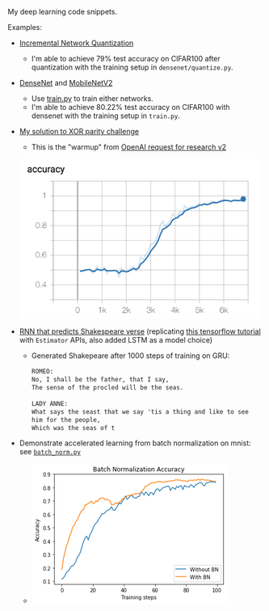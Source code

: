 My deep learning code snippets. 

Examples: 
- [Incremental Network Quantization](https://github.com/xysun/dl-zoo/tree/master/densenet/inq)
   - I'm able to achieve 79% test accuracy on CIFAR100 after quantization with the training setup in `densenet/quantize.py`.
- [DenseNet](densenet/densenet.py) and [MobileNetV2](densenet/mobilenetv2.py)
    - Use [train.py](densenet/train.py) to train either networks.
    - I'm able to achieve 80.22% test accuracy on CIFAR100 with densenet with the training setup in `train.py`.
- [My solution to XOR parity challenge](xor_parity.py)
    - This is the "warmup" from [OpenAI request for research v2](https://blog.openai.com/requests-for-research-2/)
    
    ![img](images/parity-accuracy.png)
- [RNN that predicts Shakespeare verse](rnn.py) (replicating [this tensorflow tutorial](https://www.tensorflow.org/tutorials/sequences/text_generation) with `Estimator` APIs, also added LSTM as a model choice)
    - Generated Shakepeare after 1000 steps of training on GRU:
     
        ```
        ROMEO:
        No, I shall be the father, that I say,
        The sense of the procled will be the seas.

        LADY ANNE:
        What says the seast that we say 'tis a thing and like to see him for the people,
        Which was the seas of t
        ```
- Demonstrate accelerated learning from batch normalization on mnist: see [`batch_norm.py`](https://github.com/xysun/dl-zoo/blob/master/batch_norm.py)
    - ![img](images/bn.png)
